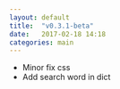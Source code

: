 ```yaml
---
layout: default
title:  "v0.3.1-beta"
date:   2017-02-18 14:18
categories: main
---
```


* Minor fix css
* Add search word in dict